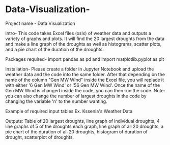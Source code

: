 # Data-Visualization-
Project name - Data Visualization

Intro- This code takes Excel files (xslx) of weather data and outputs a variety of graphs and plots. It will find the 20 largest droughts from the data and make a line graph of the droughts as well as histograms, scatter plots, and a pie chart of the duration of the droughts.

Packages required-  import pandas as pd and import matplotlib.pyplot as plt

Installation- Please create a folder in Jupyter Notebook and upload the weather data and the code into the same folder. After that depending on the name of the column "Gen MW WInd" inside the Excel file, you will replace it with either '6 Gen MW Wind' or '56 Gen MW Wind'. Once the name of the Gen MW Wind is changed inside the code, you can then run the code. Note: you can also change the number of largest droughts in the code by changing the variable 'n' to the number wanting.

Example of required input tables Ex. Kssenia's Weather Data 

Outputs: Table of 20 largest droughts, line graph of individual droughts, 4 line graphs of 5 of the droughts each graph, line graph of all 20 droughts, a pie chart of the duration of all 20 droughts, histogram of duration of drought, scatterplot of droughts.
